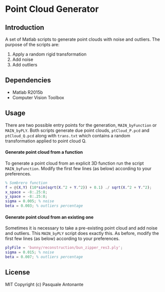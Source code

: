 # Point Cloud Generator

## Introduction
A set of Matlab scripts to generate point clouds with noise and outliers. The purpose of the scripts are:

1. Apply a random rigid transformation
2. Add noise
3. Add outliers

## Dependencies

* Matlab R2015b
* Computer Vision Toolbox

## Usage

There are two possible entry points for the generation, `MAIN_byFunction` or `MAIN_byPLY`. Both scripts generate due point clouds, `ptCloud_P.pcd` and `ptCloud_Q.pcd` along with `trans.txt` which contains a random transformation applied to point cloud Q.

#### Generate point cloud from a function
To generate a point cloud from an explicit 3D function run the script `MAIN_byFunction`. Modify the first few lines (as below) according to your preferences.

```matlab
% Sombrero function
f = @(X,Y) (10*sin(sqrt(X.^2 + Y.^2)) + 0.1) ./ sqrt(X.^2 + Y.^2);
x_space = -8:.25:8;
y_space = -8:.25:8;
sigma = 0.005; % noise
beta = 0.003; % outliers percentage
```

#### Generate point cloud from an existing one
Sometimes it is necessary to take a pre-existing point cloud and add noise and outliers. This `MAIN_byPLY` script does exactly this.  As before, modify the first few lines (as below) according to your preferences.

```matlab
plyFile = 'bunny/reconstruction/bun_zipper_res3.ply';
sigma = 0.015; % noise
beta = 0.007; % outliers percentage
```

## License
MIT Copyright (c) Pasquale Antonante